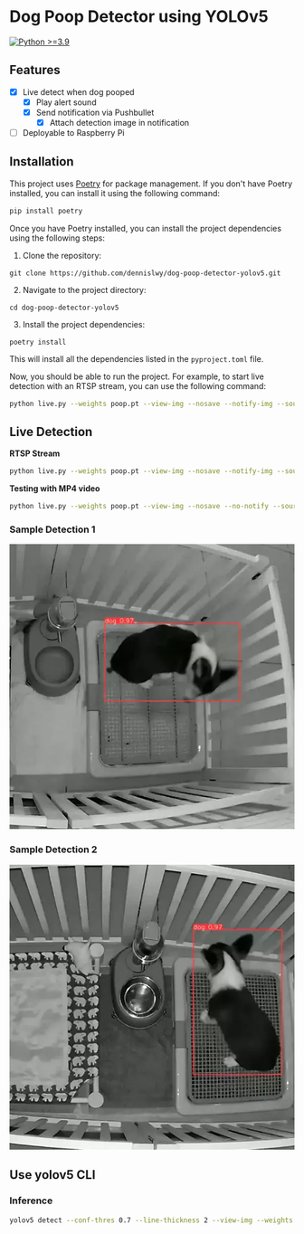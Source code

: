 # Dog Poop Detector using YOLOv5
[![Python >=3.9](https://img.shields.io/badge/python->=3.9-blue.svg)](https://www.python.org/downloads/release/python-390/)

## Features
- [x] Live detect when dog pooped
    - [x] Play alert sound
    - [x] Send notification via Pushbullet
        - [x] Attach detection image in notification
- [ ] Deployable to Raspberry Pi

## Installation
This project uses [Poetry](https://python-poetry.org/) for package management. If you don't have Poetry installed, you can install it using the following command:

```bash
pip install poetry
```

Once you have Poetry installed, you can install the project dependencies using the following steps:

1. Clone the repository:
```
git clone https://github.com/dennislwy/dog-poop-detector-yolov5.git
```

2. Navigate to the project directory:
```
cd dog-poop-detector-yolov5
```

3. Install the project dependencies:
```
poetry install
```
This will install all the dependencies listed in the `pyproject.toml` file.

Now, you should be able to run the project. For example, to start live detection with an RTSP stream, you can use the following command:

```bash
python live.py --weights poop.pt --view-img --nosave --notify-img --source rtsp://your_rtsp_url
```

## Live Detection
**RTSP Stream**
```bash
python live.py --weights poop.pt --view-img --nosave --notify-img --source rtsp://your_rtsp_url
```

**Testing with MP4 video**
```bash
python live.py --weights poop.pt --view-img --nosave --no-notify --source dataset/tests/test1.mp4
```

### Sample Detection 1
![alt text](./docs/sample1.webp "Live Detection 1")
### Sample Detection 2
![alt text](./docs/sample2.webp "Live Detection 2")

## Use yolov5 CLI
### Inference
```bash
yolov5 detect --conf-thres 0.7 --line-thickness 2 --view-img --weights poop.pt --source dataset/tests/test1.mp4
```
